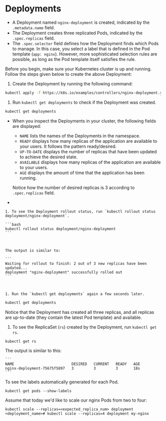 # Deployments

* A Deployment named `nginx-deployment` is created, indicated by the `.metadata.name` field.
* The Deployment creates three replicated Pods, indicated by the `.spec.replicas` field.
* The `.spec.selector` field defines how the Deployment finds which Pods to manage. In this case, you select a label that is defined in the Pod template (`app: nginx`). However, more sophisticated selection rules are possible, as long as the Pod template itself satisfies the rule.

Before you begin, make sure your Kubernetes cluster is up and running. Follow the steps given below to create the above Deployment:

1. Create the Deployment by running the following command:

```bash
kubectl apply -f https://k8s.io/examples/controllers/nginx-deployment.yaml
```

1. Run `kubectl get deployments` to check if the Deployment was created.

```bash
kubectl get deployments
```

*   When you inspect the Deployments in your cluster, the following fields are displayed:

    * `NAME` lists the names of the Deployments in the namespace.
    * `READY` displays how many replicas of the application are available to your users. It follows the pattern ready/desired.
    * `UP-TO-DATE` displays the number of replicas that have been updated to achieve the desired state.
    * `AVAILABLE` displays how many replicas of the application are available to your users.
    * `AGE` displays the amount of time that the application has been running.

    Notice how the number of desired replicas is 3 according to `.spec.replicas` field.
*

```
1. To see the Deployment rollout status, run `kubectl rollout status deployment/nginx-deployment`.
```

````
```bash
kubectl rollout status deployment/nginx-deployment
```



The output is similar to:

```
Waiting for rollout to finish: 2 out of 3 new replicas have been updated...
deployment "nginx-deployment" successfully rolled out
```



1. Run the `kubectl get deployments` again a few seconds later. 
````

```bash
kubectl get deployments
```

Notice that the Deployment has created all three replicas, and all replicas are up-to-date (they contain the latest Pod template) and available.

1. To see the ReplicaSet (`rs`) created by the Deployment, run `kubectl get rs`.

```bash
kubectl get rs
```

The output is similar to this:

````
```
NAME                          DESIRED   CURRENT   READY   AGE
nginx-deployment-75675f5897   3         3         3       18s
```
````

To see the labels automatically generated for each Pod.

```
kubectl get pods --show-labels
```

Assume that today we'd like to scale our nginx Pods from two to four:

```
kubectl scale --replicas=<expected_replica_num> deployment <deployment_name># kubectl scale --replicas=4 deployment my-nginx
```
